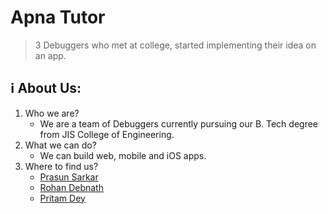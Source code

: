 # Apna Tutor
> 3 Debuggers who met at college, started implementing their idea on an app.
## ℹ️ About Us:
1. Who we are?
   - We are a team of Debuggers currently pursuing our B. Tech degree from JIS College of Engineering.
2. What we can do?
   - We can build web, mobile and iOS apps.
3. Where to find us?
   - [Prasun Sarkar](https://github.com/prasunpersonal)
   - [Rohan Debnath](https://github.com/RohanDebnath)
   - [Pritam Dey](https://github.com/HyperPritu)
